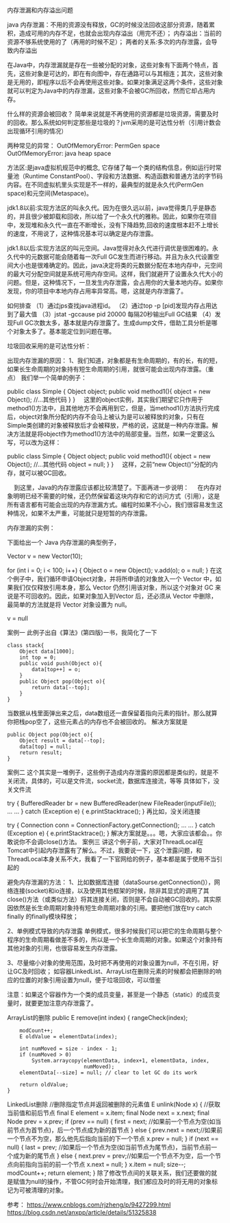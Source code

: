 内存泄漏和内存溢出问题


java
内存泄漏：不用的资源没有释放，GC的时候没法回收这部分资源，随着累积，造成可用的内存不足，也就会出现内存溢出（用完不还）；
内存溢出：当前的资源不够系统使用的了（再用的时候不足）；
两者的关系:多次的内存泄露，会导致内存溢出

在Java中，内存泄漏就是存在一些被分配的对象，这些对象有下面两个特点，首先，这些对象是可达的，即在有向图中，存在通路可以与其相连；其次，这些对象是无用的，即程序以后不会再使用这些对象。如果对象满足这两个条件，这些对象就可以判定为Java中的内存泄漏，这些对象不会被GC所回收，然而它却占用内存。



什么样的资源会被回收？
简单来说就是不再使用的资源都是垃圾资源，需要及时的回收。那么系统如何判定那些是垃圾的？jvm采用的是可达性分析（引用计数会出现循环引用的情况）




两种常见的异常：
OutOfMemoryError: PermGen space  
OutOfMemoryError: java heap space


方法区:是java虚拟机规范中的概念, 它存储了每一个类的结构信息，例如运行时常量池（Runtime ConstantPool）、字段和方法数据、构造函数和普通方法的字节码内容。在不同虚拟机里头实现是不一样的，最典型的就是永久代(PermGen space)和元空间(Metaspace)。

jdk1.8以前:实现方法区的叫永久代。因为在很久远以前，java觉得类几乎是静态的，并且很少被卸载和回收，所以给了一个永久代的雅称。因此，如果你在项目中，发现堆和永久代一直在不断增长，没有下降趋势,回收的速度根本赶不上增长的速度，不用说了，这种情况基本可以确定是内存泄露。

jdk1.8以后:实现方法区的叫元空间。Java觉得对永久代进行调优是很困难的。永久代中的元数据可能会随着每一次Full GC发生而进行移动。并且为永久代设置空间大小也是很难确定的。因此，java决定将类的元数据分配在本地内存中，元空间的最大可分配空间就是系统可用内存空间。这样，我们就避开了设置永久代大小的问题。但是，这种情况下，一旦发生内存泄露，会占用你的大量本地内存。如果你发现，你的项目中本地内存占用率异常高。嗯，这就是内存泄露了。

如何排查
（1）通过jps查找java进程id。
（2）通过top -p [pid]发现内存占用达到了最大值
（3）jstat -gccause pid 20000 每隔20秒输出Full GC结果
（4）发现Full GC次数太多，基本就是内存泄露了。生成dump文件，借助工具分析是哪个对象太多了。基本能定位到问题在哪。







垃圾回收采用的是可达性分析：
















出现内存泄漏的原因：
1、我们知道，对象都是有生命周期的，有的长，有的短，如果长生命周期的对象持有短生命周期的引用，就很可能会出现内存泄露。（重点）
我们举一个简单的例子：

public class Simple {
Object object;
public void method1(){
object = new Object();
//...其他代码
}
}
    这里的object实例，其实我们期望它只作用于method1()方法中，且其他地方不会再用到它，但是，当method1()方法执行完成后，object对象所分配的内存不会马上被认为是可以被释放的对象，只有在Simple类创建的对象被释放后才会被释放，严格的说，这就是一种内存泄露。解决方法就是将object作为method1()方法中的局部变量。当然，如果一定要这么写，可以改为这样：

public class Simple {
Object object;
public void method1(){
object = new Object();
//...其他代码
object = null;
}
}
    这样，之前“new Object()”分配的内存，就可以被GC回收。

    到这里，Java的内存泄露应该都比较清楚了。下面再进一步说明：
    在内存对象明明已经不需要的时候，还仍然保留着这块内存和它的访问方式（引用），这是所有语言都有可能会出现的内存泄漏方式。编程时如果不小心，我们很容易发生这种情况，如果不太严重，可能就只是短暂的内存泄露。










内存泄漏的实例：

下面给出一个 Java 内存泄漏的典型例子，

Vector v = new Vector(10);

for (int i = 0; i < 100; i++) {
    Object o = new Object();
    v.add(o);
    o = null;
}
在这个例子中，我们循环申请Object对象，并将所申请的对象放入一个 Vector 中，如果我们仅仅释放引用本身，那么 Vector 仍然引用该对象，所以这个对象对 GC 来说是不可回收的。因此，如果对象加入到Vector 后，还必须从 Vector 中删除，最简单的方法就是将 Vector 对象设置为 null。

v = null








案例一
此例子出自《算法》(第四版)一书，我简化了一下

    class stack{    
        Object data[1000];    
        int top = 0;    
        public void push(Object o){        
            data[top++] = o;   
        }    
        public Object pop(Object o){ 
            return data[--top];
        }
    }
当数据从栈里面弹出来之后，data数组还一直保留着指向元素的指针。那么就算你把栈pop空了，这些元素占的内存也不会被回收的。
解决方案就是

    public Object pop(Object o){ 
        Object result = data[--top];
        data[top] = null;
        return result;
    }
案例二
这个其实是一堆例子，这些例子造成内存泄露的原因都是类似的，就是不关闭流，具体的，可以是文件流，socket流，数据库连接流，等等
具体如下，没关文件流

try {
    BufferedReader br = new BufferedReader(new FileReader(inputFile));
    ...
    ...
} catch (Exception e) {
    e.printStacktrace();
}
再比如，没关闭连接

try {
    Connection conn = ConnectionFactory.getConnection();
    ...
    ...
} catch (Exception e) {
    e.printStacktrace();
}
解决方案就是。。。嗯，大家应该都会。。你敢说你不会调close()方法。
案例三
讲这个例子前，大家对ThreadLocal在Tomcat中引起内存泄露有了解么。不过，我要说一下，这个泄露问题，和ThreadLocal本身关系不大，我看了一下官网给的例子，基本都是属于使用不当引起的


避免内存泄漏的方法：
1、比如数据库连接（dataSourse.getConnection()），网络连接(socket)和io连接，以及使用其他框架的时候，除非其显式的调用了其close()方法（或类似方法）将其连接关闭，否则是不会自动被GC回收的。其实原因依然是长生命周期对象持有短生命周期对象的引用。要把他们放在try catch finally 的finally模块释放；

2、单例模式导致的内存泄露
    单例模式，很多时候我们可以把它的生命周期与整个程序的生命周期看做差不多的，所以是一个长生命周期的对象。如果这个对象持有其他对象的引用，也很容易发生内存泄露。

3、尽量缩小对象的使用范围，及时把不再使用的对象设置为null，不在引用，好让GC及时回收；
如容器LinkedList、ArrayList在删除元素的时候都会把删除的响应的位置的对象引用设置为null，便于垃圾回收，可以借鉴

注意：如果这个容器作为一个类的成员变量，甚至是一个静态（static）的成员变量时，就要更加注意内存泄露了。



ArrayList的删除
public E remove(int index) {
        rangeCheck(index);

        modCount++;
        E oldValue = elementData(index);

        int numMoved = size - index - 1;
        if (numMoved > 0)
            System.arraycopy(elementData, index+1, elementData, index,
                             numMoved);
        elementData[--size] = null; // clear to let GC do its work

        return oldValue;
    }

LinkedList删除
//删除指定节点并返回被删除的元素值
E unlink(Node<E> x) {
//获取当前值和前后节点
final E element = x.item;
final Node<E> next = x.next;
final Node<E> prev = x.prev;
if (prev == null) {
first = next; //如果前一个节点为空(如当前节点为首节点)，后一个节点成为新的首节点
} else {
prev.next = next;//如果前一个节点不为空，那么他先后指向当前的下一个节点
x.prev = null;
}
if (next == null) {
last = prev; //如果后一个节点为空(如当前节点为尾节点)，当前节点前一个成为新的尾节点
} else {
next.prev = prev;//如果后一个节点不为空，后一个节点向前指向当前的前一个节点
x.next = null;
}
x.item = null;
size--;
modCount++;
return element;
}
除了修改节点间的关联关系，我们还要做的就是赋值为null的操作，不管GC何时会开始清理，我们都应及时的将无用的对象标记为可被清理的对象。



参考：
https://www.cnblogs.com/rjzheng/p/9427299.html
https://blog.csdn.net/anxpp/article/details/51325838




